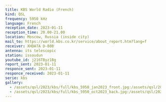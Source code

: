 ```yaml
---
title: KBS World Radio (French)
kind: QSL
frequency: 5950 kHz
language: French
reception_date: 2023-01-11
reception_time: 20.00-21.00
location: Moscow, Russia (inside city)
mail_to: https://world.kbs.co.kr/service/about_report.htm?lang=f
receiver: XHDATA D-808
antenna: its telescopic
station: issoudun
youtube_id: j216TByz1Bg
report_sent: 2023-01-11
responce_sent: 2023-01-11
responce_received: 2023-01-11
serie: kbs
gallery:
  - /assets/qsl/2023/kbs/full/kbs_5950_jan2023_front.jpg:/assets/qsl/2023/kbs/small/kbs_5950_jan2023_front.jpg
  - /assets/qsl/2023/kbs/full/kbs_5950_oct2023_back.jpg:/assets/qsl/2023/kbs/small/kbs_5950_jan2023_back.jpg
---
```

